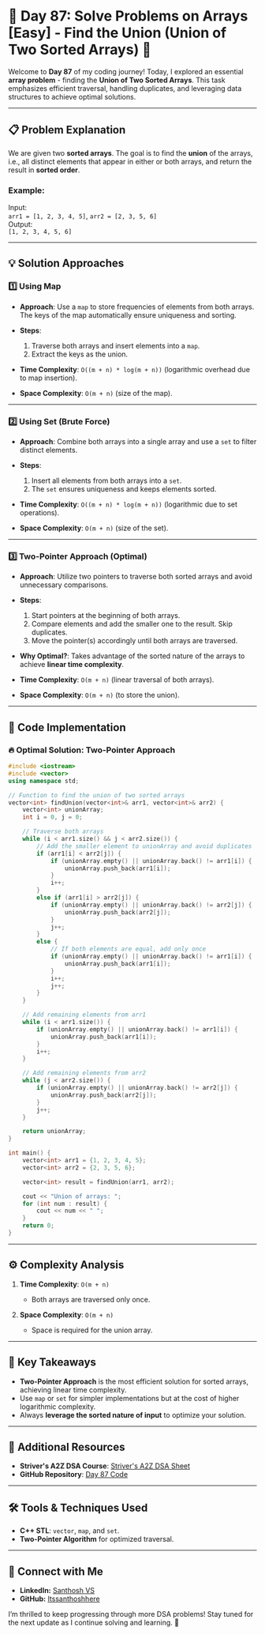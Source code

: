# 🚀 Day 87: Solve Problems on Arrays [Easy] - Find the Union (Union of Two Sorted Arrays) 🚀  

Welcome to **Day 87** of my coding journey! Today, I explored an essential **array problem** - finding the **Union of Two Sorted Arrays**. This task emphasizes efficient traversal, handling duplicates, and leveraging data structures to achieve optimal solutions.

---

## 📋 Problem Explanation  

We are given two **sorted arrays**. The goal is to find the **union** of the arrays, i.e., all distinct elements that appear in either or both arrays, and return the result in **sorted order**.  

### Example:  
Input:  
`arr1 = [1, 2, 3, 4, 5]`, `arr2 = [2, 3, 5, 6]`  
Output:  
`[1, 2, 3, 4, 5, 6]`

---

## 💡 Solution Approaches  

### 1️⃣ **Using Map**  
- **Approach**: Use a `map` to store frequencies of elements from both arrays. The keys of the map automatically ensure uniqueness and sorting.  
- **Steps**:  
   1. Traverse both arrays and insert elements into a `map`.  
   2. Extract the keys as the union.  

- **Time Complexity**: `O((m + n) * log(m + n))` (logarithmic overhead due to map insertion).  
- **Space Complexity**: `O(m + n)` (size of the map).  

---

### 2️⃣ **Using Set (Brute Force)**  
- **Approach**: Combine both arrays into a single array and use a `set` to filter distinct elements.  
- **Steps**:  
   1. Insert all elements from both arrays into a `set`.  
   2. The `set` ensures uniqueness and keeps elements sorted.  

- **Time Complexity**: `O((m + n) * log(m + n))` (logarithmic due to set operations).  
- **Space Complexity**: `O(m + n)` (size of the set).  

---

### 3️⃣ **Two-Pointer Approach (Optimal)**  
- **Approach**: Utilize two pointers to traverse both sorted arrays and avoid unnecessary comparisons.  
- **Steps**:  
   1. Start pointers at the beginning of both arrays.  
   2. Compare elements and add the smaller one to the result. Skip duplicates.  
   3. Move the pointer(s) accordingly until both arrays are traversed.  

- **Why Optimal?**: Takes advantage of the sorted nature of the arrays to achieve **linear time complexity**.  

- **Time Complexity**: `O(m + n)` (linear traversal of both arrays).  
- **Space Complexity**: `O(m + n)` (to store the union).  

---

## 📌 Code Implementation  

### 🔥 Optimal Solution: Two-Pointer Approach

```cpp
#include <iostream>
#include <vector>
using namespace std;

// Function to find the union of two sorted arrays
vector<int> findUnion(vector<int>& arr1, vector<int>& arr2) {
    vector<int> unionArray;
    int i = 0, j = 0;

    // Traverse both arrays
    while (i < arr1.size() && j < arr2.size()) {
        // Add the smaller element to unionArray and avoid duplicates
        if (arr1[i] < arr2[j]) {
            if (unionArray.empty() || unionArray.back() != arr1[i]) {
                unionArray.push_back(arr1[i]);
            }
            i++;
        } 
        else if (arr1[i] > arr2[j]) {
            if (unionArray.empty() || unionArray.back() != arr2[j]) {
                unionArray.push_back(arr2[j]);
            }
            j++;
        } 
        else {
            // If both elements are equal, add only once
            if (unionArray.empty() || unionArray.back() != arr1[i]) {
                unionArray.push_back(arr1[i]);
            }
            i++;
            j++;
        }
    }

    // Add remaining elements from arr1
    while (i < arr1.size()) {
        if (unionArray.empty() || unionArray.back() != arr1[i]) {
            unionArray.push_back(arr1[i]);
        }
        i++;
    }

    // Add remaining elements from arr2
    while (j < arr2.size()) {
        if (unionArray.empty() || unionArray.back() != arr2[j]) {
            unionArray.push_back(arr2[j]);
        }
        j++;
    }

    return unionArray;
}

int main() {
    vector<int> arr1 = {1, 2, 3, 4, 5};
    vector<int> arr2 = {2, 3, 5, 6};

    vector<int> result = findUnion(arr1, arr2);

    cout << "Union of arrays: ";
    for (int num : result) {
        cout << num << " ";
    }
    return 0;
}
```

---

## ⚙️ Complexity Analysis  

1. **Time Complexity**: `O(m + n)`  
   - Both arrays are traversed only once.  

2. **Space Complexity**: `O(m + n)`  
   - Space is required for the union array.  

---

## 🧩 Key Takeaways  

- **Two-Pointer Approach** is the most efficient solution for sorted arrays, achieving linear time complexity.  
- Use `map` or `set` for simpler implementations but at the cost of higher logarithmic complexity.  
- Always **leverage the sorted nature of input** to optimize your solution.  

---

## 🔗 Additional Resources  

- **Striver's A2Z DSA Course**: [Striver's A2Z DSA Sheet](https://takeuforward.org/strivers-a2z-dsa-course/strivers-a2z-dsa-course-sheet-2)  
- **GitHub Repository**: [Day 87 Code](https://github.com/Itssanthoshhere/Data-Structures-and-Algorithms/blob/main/C%2B%2B%20with%20DSA-learning-journey/Day87%20-%20Solve%20Problems%20on%20Arrays%20%5BEasy%5D%20-%20Find%20the%20Union/Find_the_Union.cpp)  

---

## 🛠️ Tools & Techniques Used  
- **C++ STL**: `vector`, `map`, and `set`.  
- **Two-Pointer Algorithm** for optimized traversal.  

---
## 🔗 Connect with Me
- **LinkedIn:** [Santhosh VS](https://www.linkedin.com/in/thesanthoshvs/)
- **GitHub:** [Itssanthoshhere](https://github.com/Itssanthoshhere)

I’m thrilled to keep progressing through more DSA problems! Stay tuned for the next update as I continue solving and learning. 🚀  
